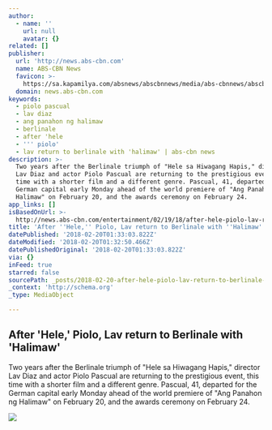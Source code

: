```yaml
---
author:
  - name: ''
    url: null
    avatar: {}
related: []
publisher:
  url: 'http://news.abs-cbn.com'
  name: ABS-CBN News
  favicon: >-
    https://sa.kapamilya.com/absnews/abscbnnews/media/abs-cbnnews/abscbnmaster/newsfavicon.png
  domain: news.abs-cbn.com
keywords:
  - piolo pascual
  - lav diaz
  - ang panahon ng halimaw
  - berlinale
  - after 'hele
  - ''' piolo'
  - lav return to berlinale with 'halimaw' | abs-cbn news
description: >-
  Two years after the Berlinale triumph of "Hele sa Hiwagang Hapis," director
  Lav Diaz and actor Piolo Pascual are returning to the prestigious event, this
  time with a shorter film and a different genre. Pascual, 41, departed for the
  German capital early Monday ahead of the world premiere of "Ang Panahon ng
  Halimaw" on February 20, and the awards ceremony on February 24.
app_links: []
isBasedOnUrl: >-
  http://news.abs-cbn.com/entertainment/02/19/18/after-hele-piolo-lav-return-to-berlinale-with-halimaw
title: 'After ''Hele,'' Piolo, Lav return to Berlinale with ''Halimaw'''
datePublished: '2018-02-20T01:33:03.822Z'
dateModified: '2018-02-20T01:32:50.466Z'
datePublishedOriginal: '2018-02-20T01:33:03.822Z'
via: {}
inFeed: true
starred: false
sourcePath: _posts/2018-02-20-after-hele-piolo-lav-return-to-berlinale-with-halimaw.md
_context: 'http://schema.org'
_type: MediaObject

---
```

<article style=""><h1>After 'Hele,' Piolo, Lav return to Berlinale with 'Halimaw'</h1><p>Two years after the Berlinale triumph of "Hele sa Hiwagang Hapis," director Lav Diaz and actor Piolo Pascual are returning to the prestigious event, this time with a shorter film and a different genre. Pascual, 41, departed for the German capital early Monday ahead of the world premiere of "Ang Panahon ng Halimaw" on February 20, and the awards ceremony on February 24.</p><img src="https://sa.kapamilya.com/absnews/abscbnnews/media/2018/entertainment/02/19/piolo-021918.jpg?ext=.jpg" /></article>